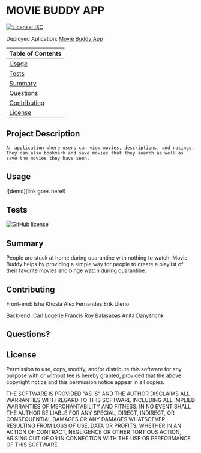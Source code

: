 
# MOVIE BUDDY APP

[![License: ISC](https://img.shields.io/badge/License-ISC-blue.svg)](https://opensource.org/licenses/ISC)

Deployed Aplication:
[Movie Buddy App](https://github.com/clogerie/movie-buddy-project)

| Table of Contents |
| ----------------- |
| [Usage](#Usage)   |
| [Tests](#Tests)   |
| [Summary](#Summary)
| [Questions](#Questions) |
| [Contributing](#Contributing) |add .
| [License](#License) |

## Project Description
    An application where users can view movies, descriptions, and ratings. They can also bookmark and save movies that they search as well as save the movies they have seen.

## Usage

![demo](link goes here!)

## Tests
![GitHub license](https://img.shields.io/badge/tests-100%25-success)

## Summary
People are stuck at home during quarantine with nothing to watch. Movie Buddy helps by providing a simple way for people to create a playlist of their favorite movies and binge watch during quarantine.

## Contributing
Front-end:
Isha Khosla
Alex Fernandes
Erik Ulerio

Back-end:
Carl Logerie
Francis Roy Balasabas
Anita Danyshchk

## Questions?

## License

Permission to use, copy, modify, and/or distribute this software for any purpose with or without fee is hereby granted, provided that the above copyright notice and this permission notice appear in all copies.

THE SOFTWARE IS PROVIDED "AS IS" AND THE AUTHOR DISCLAIMS ALL WARRANTIES WITH REGARD TO THIS SOFTWARE INCLUDING ALL IMPLIED WARRANTIES OF MERCHANTABILITY AND FITNESS. IN NO EVENT SHALL THE AUTHOR BE LIABLE FOR ANY SPECIAL, DIRECT, INDIRECT, OR CONSEQUENTIAL DAMAGES OR ANY DAMAGES WHATSOEVER RESULTING FROM LOSS OF USE, DATA OR PROFITS, WHETHER IN AN ACTION OF CONTRACT, NEGLIGENCE OR OTHER TORTIOUS ACTION, ARISING OUT OF OR IN CONNECTION WITH THE USE OR PERFORMANCE OF THIS SOFTWARE.
